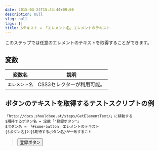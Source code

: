 ```yaml
---
date: 2015-03-24T15:43:44+09:00
description: null
slug: null
tags: []
title: $テキスト = 「エレメント名」エレメントのテキスト
---
```


このステップでは任意のエレメントのテキストを取得することができます。

## 変数

変数名 | 説明
------|---------
`エレメント名` | CSS3セレクターが利用可能。

## ボタンのテキストを取得するテストスクリプトの例

```
「http://docs.shouldbee.at/steps/GetElementText/」に移動する
$期待するボタン名 = 定数「"登録ボタン"」
$ボタン名 = 「#some-button」エレメントのテキスト
{$ボタン名}と{$期待するボタン名}が一致すること
```

<blockquote>
<button id="some-button">登録ボタン</button>
</blockquote>
